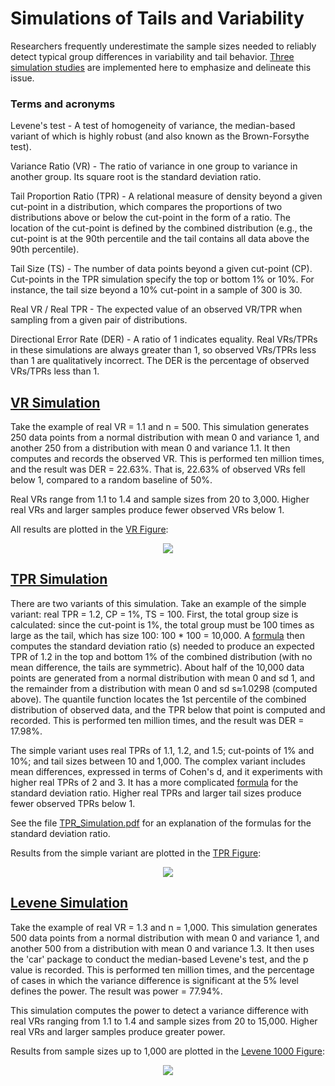 # Simulations of Tails and Variability
Researchers frequently underestimate the sample sizes needed to reliably detect typical group differences in variability and tail behavior. [Three simulation studies](https://github.com/rjwthree/Tail_Simulations/blob/master/Levene%20VR%20TPR%20sims.R) are implemented here to emphasize and delineate this issue.

### Terms and acronyms

Levene's test - A test of homogeneity of variance, the median-based variant of which is highly robust (and also known as the Brown-Forsythe test).

Variance Ratio (VR) - The ratio of variance in one group to variance in another group. Its square root is the standard deviation ratio.

Tail Proportion Ratio (TPR) - A relational measure of density beyond a given cut-point in a distribution, which compares the proportions of two distributions above or below the cut-point in the form of a ratio. The location of the cut-point is defined by the combined distribution (e.g., the cut-point is at the 90th percentile and the tail contains all data above the 90th percentile).

Tail Size (TS) - The number of data points beyond a given cut-point (CP). Cut-points in the TPR simulation specify the top or bottom 1% or 10%. For instance, the tail size beyond a 10% cut-point in a sample of 300 is 30.

Real VR / Real TPR - The expected value of an observed VR/TPR when sampling from a given pair of distributions.

Directional Error Rate (DER) - A ratio of 1 indicates equality. Real VRs/TPRs in these simulations are always greater than 1, so observed VRs/TPRs less than 1 are qualitatively incorrect. The DER is the percentage of observed VRs/TPRs less than 1.

## [VR Simulation](https://github.com/rjwthree/Tail_Simulations/blob/master/Levene%20VR%20TPR%20sims.R#L9)
Take the example of real VR = 1.1 and n = 500. This simulation generates 250 data points from a normal distribution with mean 0 and variance 1, and another 250 from a distribution with mean 0 and variance 1.1. It then computes and records the observed VR. This is performed ten million times, and the result was DER = 22.63%. That is, 22.63% of observed VRs fell below 1, compared to a random baseline of 50%.

Real VRs range from 1.1 to 1.4 and sample sizes from 20 to 3,000. Higher real VRs and larger samples produce fewer observed VRs below 1.

All results are plotted in the [VR Figure](https://raw.githubusercontent.com/rjwthree/Tail_Simulations/master/VR%20Figure.png):

<p align="center">
<img src="https://github.com/rjwthree/Tail_Simulations/blob/master/VR%20Figure.png"/>
</p>

## [TPR Simulation](https://github.com/rjwthree/Tail_Simulations/blob/master/Levene%20VR%20TPR%20sims.R#L58)
There are two variants of this simulation. Take an example of the simple variant: real TPR = 1.2, CP = 1%, TS = 100. First, the total group size is calculated: since the cut-point is 1%, the total group must be 100 times as large as the tail, which has size 100: 100 * 100 = 10,000. A [formula](https://github.com/rjwthree/Tail_Simulations/blob/master/TPR_simulation.pdf) then computes the standard deviation ratio (s) needed to produce an expected TPR of 1.2 in the top and bottom 1% of the combined distribution (with no mean difference, the tails are symmetric). About half of the 10,000 data points are generated from a normal distribution with mean 0 and sd 1, and the remainder from a distribution with mean 0 and sd s≈1.0298 (computed above). The quantile function locates the 1st percentile of the combined distribution of observed data, and the TPR below that point is computed and recorded. This is performed ten million times, and the result was DER = 17.98%.

The simple variant uses real TPRs of 1.1, 1.2, and 1.5; cut-points of 1% and 10%; and tail sizes between 10 and 1,000. The complex variant includes mean differences, expressed in terms of Cohen's d, and it experiments with higher real TPRs of 2 and 3. It has a more complicated [formula](https://github.com/rjwthree/Tail_Simulations/blob/master/TPR_simulation.pdf) for the standard deviation ratio. Higher real TPRs and larger tail sizes produce fewer observed TPRs below 1.

See the file [TPR_Simulation.pdf](https://github.com/rjwthree/Tail_Simulations/blob/master/TPR_simulation.pdf) for an explanation of the formulas for the standard deviation ratio.

Results from the simple variant are plotted in the [TPR Figure](https://raw.githubusercontent.com/rjwthree/Tail_Simulations/master/TPR%20Figure.png):

<p align="center">
<img src="https://github.com/rjwthree/Tail_Simulations/blob/master/TPR%20Figure.png"/>
</p>

## [Levene Simulation](https://github.com/rjwthree/Tail_Simulations/blob/master/Levene%20VR%20TPR%20sims.R#L168)
Take the example of real VR = 1.3 and n = 1,000. This simulation generates 500 data points from a normal distribution with mean 0 and variance 1, and another 500 from a distribution with mean 0 and variance 1.3. It then uses the 'car' package to conduct the median-based Levene's test, and the p value is recorded. This is performed ten million times, and the percentage of cases in which the variance difference is significant at the 5% level defines the power. The result was power = 77.94%.

This simulation computes the power to detect a variance difference with real VRs ranging from 1.1 to 1.4 and sample sizes from 20 to 15,000. Higher real VRs and larger samples produce greater power.

Results from sample sizes up to 1,000 are plotted in the [Levene 1000 Figure](https://raw.githubusercontent.com/rjwthree/Tail_Simulations/master/Levene%201000%20Figure.png):

<p align="center">
<img src="https://github.com/rjwthree/Tail_Simulations/blob/master/Levene%201000%20Figure.png"/>
</p>
